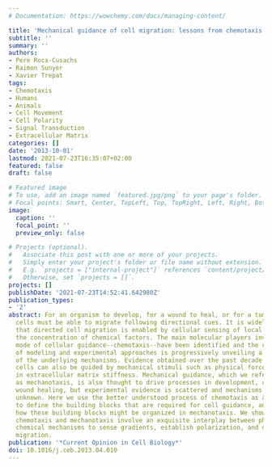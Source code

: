 ```yaml
---
# Documentation: https://wowchemy.com/docs/managing-content/

title: 'Mechanical guidance of cell migration: lessons from chemotaxis'
subtitle: ''
summary: ''
authors:
- Pere Roca-Cusachs
- Raimon Sunyer
- Xavier Trepat
tags:
- Chemotaxis
- Humans
- Animals
- Cell Movement
- Cell Polarity
- Signal Transduction
- Extracellular Matrix
categories: []
date: '2013-10-01'
lastmod: 2021-07-23T16:35:07+02:00
featured: false
draft: false

# Featured image
# To use, add an image named `featured.jpg/png` to your page's folder.
# Focal points: Smart, Center, TopLeft, Top, TopRight, Left, Right, BottomLeft, Bottom, BottomRight.
image:
  caption: ''
  focal_point: ''
  preview_only: false

# Projects (optional).
#   Associate this post with one or more of your projects.
#   Simply enter your project's folder or file name without extension.
#   E.g. `projects = ["internal-project"]` references `content/project/deep-learning/index.md`.
#   Otherwise, set `projects = []`.
projects: []
publishDate: '2021-07-23T14:52:41.642980Z'
publication_types:
- '2'
abstract: For an organism to develop, for a wound to heal, or for a tumor to invade,
  cells must be able to migrate following directional cues. It is widely accepted
  that directed cell migration is enabled by cellular sensing of local gradients in
  the concentration of chemical factors. The main molecular players involved in this
  mode of cellular guidance--chemotaxis--have been identified and the combination
  of modeling and experimental approaches is progressively unveiling a clear picture
  of the underlying mechanisms. Evidence obtained over the past decade has shown that
  cells can also be guided by mechanical stimuli such as physical forces or gradients
  in extracellular matrix stiffness. Mechanical guidance, which we refer here globally
  as mechanotaxis, is also thought to drive processes in development, cancer, and
  wound healing, but experimental evidence is scattered and mechanisms remain largely
  unknown. Here we use the better understood process of chemotaxis as a reference
  to define the building blocks that are required for cell guidance, and then discuss
  how these building blocks might be organized in mechanotaxis. We show that both
  chemotaxis and mechanotaxis involve an exquisite interplay between physical and
  chemical mechanisms to sense gradients, establish polarization, and drive directed
  migration.
publication: '*Current Opinion in Cell Biology*'
doi: 10.1016/j.ceb.2013.04.010
---
```

